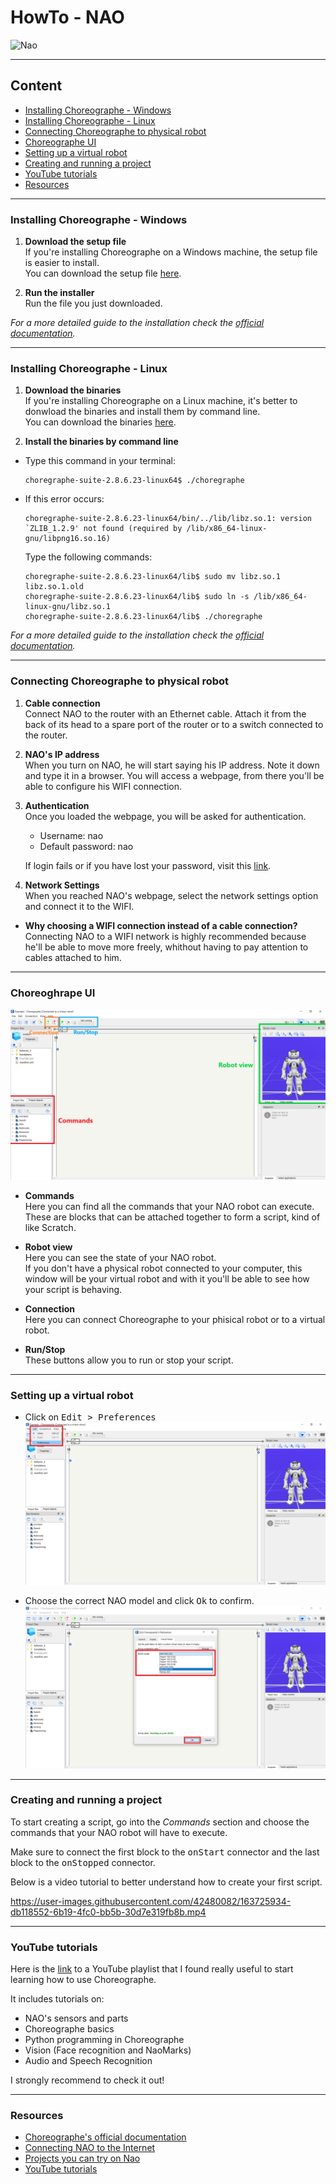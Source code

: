 # HowTo - NAO
![Nao](https://badgen.net/badge/Robot/Nao/blue)

---

## Content

- [Installing Choreographe - Windows](#installing-choreographe---windows)
- [Installing Choreographe - Linux](#installing-choreographe---linux)
- [Connecting Choreographe to physical robot](#connecting-choreographe-to-physical-robot)
- [Choreographe UI](#choreographe-ui)
- [Setting up a virtual robot](#setting-up-a-virtual-robot)
- [Creating and running a project](#creating-and-running-a-project)
- [YouTube tutorials](#youtube-tutorials)
- [Resources](#resources)

---

### Installing Choreographe - Windows

1. **Download the setup file**\
  If you're installing Choreographe on a Windows machine, the setup file is easier to install.\
  You can download the setup file [here](https://www.softbankrobotics.com/emea/en/support/nao-6/downloads-softwares).
 
 2. **Run the installer**\
  Run the file you just downloaded.
   
  *For a more detailed guide to the installation check the [official documentation](http://doc.aldebaran.com/1-14/software/installing.html).*

---

### Installing Choreographe - Linux

1. **Download the binaries**\
  If you're installing Choreographe on a Linux machine, it's better to donwload the binaries and install them by command line.\
  You can download the binaries [here](https://www.softbankrobotics.com/emea/en/support/nao-6/downloads-softwares).
 
 2. **Install the binaries by command line**
  - Type this command in your terminal:

        choregraphe-suite-2.8.6.23-linux64$ ./choregraphe

  - If this error occurs: 
  
        choregraphe-suite-2.8.6.23-linux64/bin/../lib/libz.so.1: version `ZLIB_1.2.9' not found (required by /lib/x86_64-linux-gnu/libpng16.so.16)
  
    Type the following commands:
  
        choregraphe-suite-2.8.6.23-linux64/lib$ sudo mv libz.so.1 libz.so.1.old
        choregraphe-suite-2.8.6.23-linux64/lib$ sudo ln -s /lib/x86_64-linux-gnu/libz.so.1
        choregraphe-suite-2.8.6.23-linux64/lib$ ./choregraphe
   
   *For a more detailed guide to the installation check the [official documentation](http://doc.aldebaran.com/1-14/software/installing.html).*

---

### Connecting Choreographe to physical robot

1. **Cable connection**\
  Connect NAO to the router with an Ethernet cable. Attach it from the back of its head to a spare port of the router or to a switch connected to the router.

2. **NAO's IP address**\
  When you turn on NAO, he will start saying his IP address. Note it down and type it in a browser. You will access a webpage, from there you'll be able to configure his WIFI connection.

3. **Authentication**\
  Once you loaded the webpage, you will be asked for authentication.
    - Username: nao
    - Default password: nao
    
    If login fails or if you have lost your password, visit this [link](http://doc.aldebaran.com/2-1/nao/webpage_access.html#opennao-password-lost-nao).

4. **Network Settings**\
  When you reached NAO's webpage, select the network settings option and connect it to the WIFI.

- **Why choosing a WIFI connection instead of a cable connection?**\
  Connecting NAO to a WIFI network is highly recommended because he'll be able to move more freely, whithout having to pay attention to cables attached to him.

---

### Choreoghrape UI

![UI](img/UI.png)

- **Commands**\
  Here you can find all the commands that your NAO robot can execute. These are blocks that can be attached together to form a script, kind of like Scratch.

- **Robot view**\
  Here you can see the state of your NAO robot.\
  If you don't have a physical robot connected to your computer, this window will be your virtual robot and with it you'll be able to see how your script is behaving.

- **Connection**\
  Here you can connect Choreographe to your phisical robot or to a virtual robot.

- **Run/Stop**\
  These buttons allow you to run or stop your script.

---

### Setting up a virtual robot

- Click on <kbd>Edit > Preferences</kbd>\
  ![Edit](img/virtual1.png)

- Choose the correct NAO model and click <kbd>Ok</kbd> to confirm.\
  ![Nao version](img/virtual2.png)

---

### Creating and running a project

To start creating a script, go into the *Commands* section and choose the commands that your NAO robot will have to execute.

Make sure to connect the first block to the <kbd>onStart</kbd> connector and the last block to the <kbd>onStopped</kbd> connector.

Below is a video tutorial to better understand how to create your first script.

https://user-images.githubusercontent.com/42480082/163725934-db118552-6b19-4fc0-bb5b-30d7e319fb8b.mp4

---

### YouTube tutorials

Here is the [link](https://youtube.com/playlist?list=PLma9tC7VHPpi8Bz4i2P5FuMlfMhjZ3nJ-) to a YouTube playlist that I found really useful to start learning how to use Choreographe.

It includes tutorials on:
  - NAO's sensors and parts
  - Choreographe basics
  - Python programming in Choreographe
  - Vision (Face recognition and NaoMarks)
  - Audio and Speech Recognition

I strongly recommend to check it out!

---

### Resources
 - [Choreographe's official documentation](http://doc.aldebaran.com/1-14/software/choregraphe)
 - [Connecting NAO to the Internet](http://doc.aldebaran.com/2-1/nao/nao-connecting.html#connect-to-ethernet)
 - [Projects you can try on Nao](https://funlab.nd.edu/the-nao-base/special-movements/)
 - [YouTube tutorials](https://youtube.com/playlist?list=PLma9tC7VHPpi8Bz4i2P5FuMlfMhjZ3nJ-)
